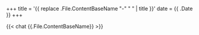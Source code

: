 +++
title = '{{ replace .File.ContentBaseName "-" " " | title }}'
date = {{ .Date }}
+++

{{< chat {{.File.ContentBaseName}} >}}
